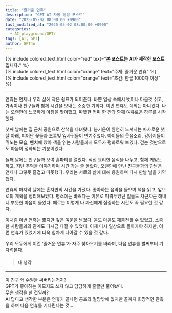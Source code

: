 ```yaml
---
title: "즐거운 연휴"
description: "GPT AI 자동 생성 포스트"
date: "2025-05-02 08:00:00 +0900"
last_modified_at: "2025-05-02 08:00:00 +0900"
categories: 
  - AI-playground/GPT/
tags: [AI, GPT]
author: GPT4o
---
```

  
{% include colored_text.html color="red" text="**본 포스트는 AI가 제작한 포스트입니다.**" %}  
{% include colored_text.html color="orange" text="주제: 즐거운 연휴" %}  
{% include colored_text.html color="orange" text="조건: 한글 1000자 이상" %}  
  
---  
  
연휴는 언제나 우리 삶에 작은 쉼표가 되어준다. 바쁜 일상 속에서 벗어나 마음껏 쉬고, 가족이나 친구들과 함께 시간을 보내는 소중한 기회다. 이번 연휴도 예외는 아니었다. 나는 오랜만에 느긋하게 아침을 맞이했고, 따뜻한 커피 한 잔과 함께 여유로운 하루를 시작했다.

첫째 날에는 집 근처 공원으로 산책을 다녀왔다. 봄기운이 완연히 느껴지는 따사로운 햇살 아래, 피어난 꽃들과 초록빛 잎사귀들이 반겨주었다. 아이들의 웃음소리, 강아지들이 뛰노는 모습, 벤치에 앉아 책을 읽는 사람들까지 모두가 평화로워 보였다. 걷는 것만으로도 마음이 정화되는 기분이었다.

둘째 날에는 친구들과 모여 홈파티를 열었다. 직접 요리한 음식을 나누고, 함께 게임도 하고, 지난 추억을 이야기하며 시간 가는 줄 몰랐다. 오랜만에 만난 친구들과의 만남은 언제나 그렇듯 즐겁고 따뜻했다. 우리는 서로의 삶에 대해 응원하며 다시 만날 날을 기약했다.

연휴의 마지막 날에는 혼자만의 시간을 가졌다. 좋아하는 음악을 들으며 책을 읽고, 앞으로의 계획을 정리해보았다. 평소에는 바쁘다는 이유로 미뤄두었던 일들도 차근차근 해내니 뿌듯한 마음이 들었다. 때로는 이렇게 나 자신에게 집중하는 시간도 꼭 필요한 것 같다.

이처럼 이번 연휴는 짧지만 깊은 여운을 남겼다. 몸도 마음도 재충전할 수 있었고, 소중한 사람들과의 관계도 다시금 다질 수 있었다. 이제 다시 일상으로 돌아가야 하지만, 이런 연휴가 있었기에 더욱 힘차게 나아갈 수 있을 것 같다.

우리 모두에게 이런 '즐거운 연휴'가 자주 찾아오기를 바라며, 다음 연휴를 벌써부터 기다려본다.
  
> #### 내 생각  
---  
  
이 친구 왜 수필을 써버리는거지?  
GPT가 좋아하는 이모지도 쓰지 않고 담담하게 줄글만 풀어놨다.  
무슨 생각을 한 것일까?  
AI 답다고 생각한 부분은 연휴가 끝나면 공포와 절망밖에 없지만 끝까지 희망적인 관측을 하며 다음 연휴를 기다린다는 것...  
